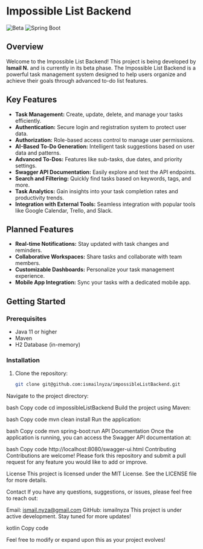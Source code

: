 # Impossible List Backend

![Beta](https://img.shields.io/badge/status-beta-yellow.svg)
![Spring Boot](https://img.shields.io/badge/framework-Spring%20Boot-brightgreen.svg)

## Overview

Welcome to the Impossible List Backend! This project is being developed by **Ismail N.** and is currently in its beta phase. The Impossible List Backend is a powerful task management system designed to help users organize and achieve their goals through advanced to-do list features.

## Key Features

- **Task Management:** Create, update, delete, and manage your tasks efficiently.
- **Authentication:** Secure login and registration system to protect user data.
- **Authorization:** Role-based access control to manage user permissions.
- **AI-Based To-Do Generation:** Intelligent task suggestions based on user data and patterns.
- **Advanced To-Dos:** Features like sub-tasks, due dates, and priority settings.
- **Swagger API Documentation:** Easily explore and test the API endpoints.
- **Search and Filtering:** Quickly find tasks based on keywords, tags, and more.
- **Task Analytics:** Gain insights into your task completion rates and productivity trends.
- **Integration with External Tools:** Seamless integration with popular tools like Google Calendar, Trello, and Slack.

## Planned Features

- **Real-time Notifications:** Stay updated with task changes and reminders.
- **Collaborative Workspaces:** Share tasks and collaborate with team members.
- **Customizable Dashboards:** Personalize your task management experience.
- **Mobile App Integration:** Sync your tasks with a dedicated mobile app.

## Getting Started

### Prerequisites

- Java 11 or higher
- Maven
- H2 Database (in-memory)

### Installation

1. Clone the repository:

   ```bash
   git clone git@github.com:ismailnyza/impossibleListBackend.git
Navigate to the project directory:

bash
Copy code
cd impossibleListBackend
Build the project using Maven:

bash
Copy code
mvn clean install
Run the application:

bash
Copy code
mvn spring-boot:run
API Documentation
Once the application is running, you can access the Swagger API documentation at:

bash
Copy code
http://localhost:8080/swagger-ui.html
Contributing
Contributions are welcome! Please fork this repository and submit a pull request for any feature you would like to add or improve.

License
This project is licensed under the MIT License. See the LICENSE file for more details.

Contact
If you have any questions, suggestions, or issues, please feel free to reach out:

Email: ismail.nyza@gmail.com
GitHub: ismailnyza
This project is under active development. Stay tuned for more updates!

kotlin
Copy code

Feel free to modify or expand upon this as your project evolves!